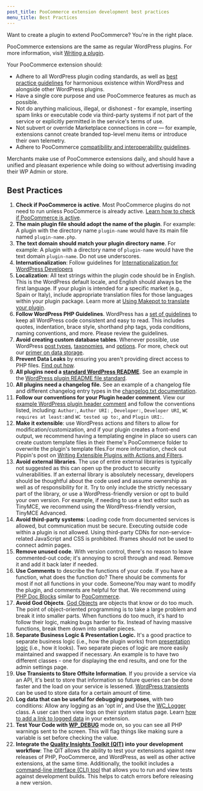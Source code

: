 ```yaml
---
post_title: PooCommerce extension development best practices
menu_title: Best Practices
---
```


Want to create a plugin to extend PooCommerce? You're in the right place.

PooCommerce extensions are the same as regular WordPress plugins. For more information, visit [Writing a plugin](https://developer.wordpress.org/plugins/).

Your PooCommerce extension should:

- Adhere to all WordPress plugin coding standards, as well as [best practice guidelines](https://developer.wordpress.org/plugins/plugin-basics/best-practices/) for harmonious existence within WordPress and alongside other WordPress plugins.
- Have a single core purpose and use PooCommerce features as much as possible.
- Not do anything malicious, illegal, or dishonest - for example, inserting spam links or executable code via third-party systems if not part of the service or  explicitly permitted in the service's terms of use.
- Not subvert or override Marketplace connections in core — for example, extensions cannot create branded top-level menu items or introduce their own telemetry.
- Adhere to PooCommerce [compatibility and interoperability guidelines](https://poocommerce.com/document/marketplace-overview/#section-9).

Merchants make use of PooCommerce extensions daily, and should have a unified and pleasant experience while doing so without advertising invading their WP Admin or store.

## Best Practices

1. **Check if PooCommerce is active**. Most PooCommerce plugins do not need to run unless PooCommerce is already active. [Learn how to check if PooCommerce is active](./check-if-woo-is-active.md).
2. **The main plugin file should adopt the name of the plugin**. For example: A plugin with the directory name `plugin-name` would have its main file named `plugin-name.php`.
3. **The text domain should match your plugin directory name**. For example: A plugin with a directory name of `plugin-name` would have the text domain `plugin-name`. Do not use underscores. 
4. **Internationalization**: Follow guidelines for [Internationalization for WordPress Developers](https://codex.wordpress.org/I18n_for_WordPress_Developers)
5. **Localization**: All text strings within the plugin code should be in English. This is the WordPress default locale, and English should always be the first language. If your plugin is intended for a specific market (e.g., Spain or Italy), include appropriate translation files for those languages within your plugin package. Learn more at [Using Makepot to translate your plugin](https://codex.wordpress.org/I18n_for_WordPress_Developers#Translating_Plugins_and_Themes).
6. **Follow WordPress PHP Guidelines**. WordPress has a [set of guidelines](http://make.wordpress.org/core/handbook/coding-standards/php/) to keep all WordPress code consistent and easy to read. This includes quotes, indentation, brace style, shorthand php tags, yoda conditions, naming conventions, and more. Please review the guidelines.
7. **Avoid creating custom database tables**. Whenever possible, use WordPress [post types](http://codex.wordpress.org/Post_Types#Custom_Post_Types), [taxonomies](http://codex.wordpress.org/Taxonomies), and [options](http://codex.wordpress.org/Creating_Options_Pages). For more, check out our [primer on data storage](./data-storage.md).
8. **Prevent Data Leaks** by ensuring you aren't providing direct access to PHP files. [Find out how](../security/prevent-data-leaks.md). 
9. **All plugins need a [standard WordPress README](http://wordpress.org/plugins/about/readme.txt)**. See an example in the [WordPress plugin README file standard](https://wordpress.org/plugins/readme.txt).
10. **All plugins need a changelog file.** See an example of a changelog file and different changelog entry types in the [changelog.txt documentation](./changelog-txt.md).
11. **Follow our conventions for your Plugin header comment**. View our [example WordPress plugin header comment](./example-plugin-header-comment.md) and follow the conventions listed, including: `Author:`,  `Author URI:` , `Developer:`, `Developer URI`, `WC requires at least:`and `WC tested up to:`, and `Plugin URI:`.
12. **Make it extensible**: use WordPress actions and filters to allow for modification/customization, and if your plugin creates a front-end output, we recommend having a templating engine in place so users can create custom template files in their theme's PooCommerce folder to overwrite the plugin's template files.For more information, check out Pippin's post on [Writing Extensible Plugins with Actions and Filters](http://code.tutsplus.com/tutorials/writing-extensible-plugins-with-actions-and-filters--wp-26759).
13. **Avoid external libraries**. The use of entire external libraries is typically not suggested as this can open up the product to security vulnerabilities. If an external library is absolutely necessary, developers should be thoughtful about the code used and assume ownership as well as of responsibility for it. Try to  only include the strictly necessary part of the library, or use a WordPress-friendly version or opt to build your own version. For example, if needing to use a text editor such as TinyMCE, we recommend using the WordPress-friendly version, TinyMCE Advanced.
14. **Avoid third-party systems**: Loading code from documented services is allowed, but communication must be secure. Executing outside code within a plugin is not allowed. Using third-party CDNs for non-service-related JavaScript and CSS is prohibited. Iframes should not be used to connect admin pages.
15. **Remove unused code**. With version control, there's no reason to leave commented-out code; it's annoying to scroll through and read. Remove it and add it back later if needed.
16. **Use Comments** to describe the functions of your code. If you have a function, what does the function do? There should be comments for most if not all functions in your code. Someone/You may want to modify the plugin, and comments are helpful for that. We recommend using [PHP Doc Blocks](http://en.wikipedia.org/wiki/PHPDoc) similar to [PooCommerce](https://github.com/poocommerce/poocommerce/).
17. **Avoid God Objects**. [God Objects](http://en.wikipedia.org/wiki/God_object) are objects that know or do too much. The point of object-oriented programming is to take a large problem and break it into smaller parts. When functions do too much, it's hard to follow their logic, making bugs harder to fix. Instead of having massive functions, break them down into smaller pieces.
18. **Separate Business Logic & Presentation Logic.** It's a good practice to separate business logic (i.e., how the plugin works) from [presentation logic](http://en.wikipedia.org/wiki/Presentation_logic) (i.e., how it looks). Two separate pieces of logic are more easily maintained and swapped if necessary. An example is to have two different classes - one for displaying the end results, and one for the admin settings page.
19. **Use Transients to Store Offsite Information**. If you provide a service via an API, it's best to store that information so future queries can be done faster and the load on your service is lessened. [WordPress transients](http://codex.wordpress.org/Transients_API) can be used to store data for a certain amount of time.
20. **Log data that can be useful for debugging purposes**, with two conditions: Allow any logging as an 'opt in', and  Use the [WC_Logger](https://poocommerce.com/wc-apidocs/class-WC_Logger.html) class. A user can then view logs on their system status page. Learn [how to add a link to logged data](../code-snippets/link-to-logged-data.md) in your extension. 
21. **Test Your Code with [WP_DEBUG](http://codex.wordpress.org/Debugging_in_WordPress)** mode on, so you can see all PHP warnings sent to the screen. This will flag things like making sure a variable is set before checking the value.
22. **Integrate the [Quality Insights Toolkit (QIT)](https://qit.woo.com/docs/) into your development workflow**: The QIT allows the ability to test your extensions against new releases of PHP, PooCommerce, and WordPress, as well as other active extensions, at the same time. Additionally, the toolkit includes a [command-line interface (CLI) tool](https://qit.woo.com/docs/category/cli) that allows you to run and view tests against development builds. This helps to catch errors before releasing a new version.
